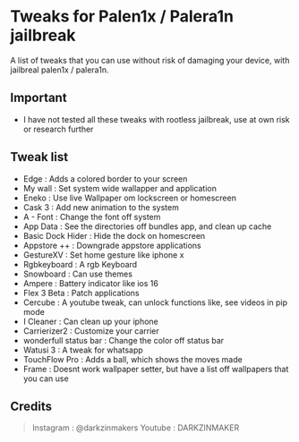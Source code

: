 # Tweaks for Palen1x / Palera1n jailbreak
A list of tweaks that you can use without risk of damaging your device, with jailbreal palen1x / palera1n.

##  Important

- I have not tested all these tweaks with rootless jailbreak, use at own risk or research further


## Tweak list

- Edge : Adds a colored border to your screen
- My wall : Set system wide wallapper and application
- Eneko : Use live Wallpaper om lockscreen or homescreen
- Cask 3 : Add new animation to the system
- A - Font : Change the font off system
- App Data : See the directories off bundles app, and clean up cache
- Basic Dock Hider : Hide the dock on homescreen
- Appstore ++ : Downgrade appstore applications
- GestureXV : Set home gesture like iphone x
- Rgbkeyboard : A rgb Keyboard
- Snowboard : Can use themes
- Ampere : Battery indicator like ios 16
- Flex 3 Beta : Patch applications
- Cercube : A youtube tweak, can unlock functions like, see videos in pip mode
- I Cleaner : Can clean up your iphone
- Carrierizer2 : Customize your carrier
- wonderfull status bar : Change the color off status bar
- Watusi 3 : A tweak for whatsapp
- TouchFlow Pro : Adds a ball, which shows the moves made
- Frame : Doesnt work wallpaper setter, but have a list off wallpapers that you can use


## Credits

> Instagram : @darkzinmakers
> Youtube : DARKZINMAKER
